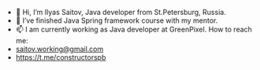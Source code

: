 - 👋 Hi, I’m Ilyas Saitov, Java developer from St.Petersburg, Russia.
- 🌱 I’ve finished Java Spring framework course with my mentor.
- 📫 I am currently working as Java developer at GreenPixel. How to reach me:
- saitov.working@gmail.com
- https://t.me/constructorspb
